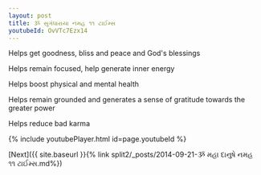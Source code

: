 ```yaml
---
layout: post
title: ૐ સુગંધારાયા નમહ ૧૧ ટાઈમ્સ
youtubeId: OvVTc7Ezx14
---
```

 
 
Helps get goodness, bliss and peace and God's blessings
 
Helps remain focused, help generate inner energy 
 
Helps boost physical and mental health 
 
Helps remain grounded and generates a sense of gratitude towards the greater power 
 
Helps reduce bad karma
 
 
 
 


{% include youtubePlayer.html id=page.youtubeId %}
 
[Next]({{ site.baseurl }}{% link  split2/_posts/2014-09-21-ૐ મહા દાનુષે નમહ ૧૧ ટાઈમ્સ.md%})
 
